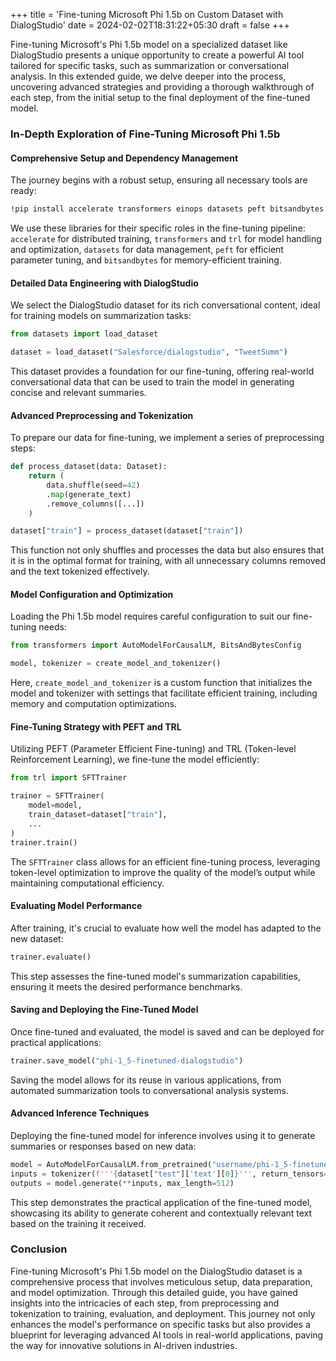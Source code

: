 +++
title = 'Fine-tuning Microsoft Phi 1.5b on Custom Dataset with DialogStudio'
date = 2024-02-02T18:31:22+05:30
draft = false
+++

Fine-tuning Microsoft's Phi 1.5b model on a specialized dataset like DialogStudio presents a unique opportunity to create a powerful AI tool tailored for specific tasks, such as summarization or conversational analysis. In this extended guide, we delve deeper into the process, uncovering advanced strategies and providing a thorough walkthrough of each step, from the initial setup to the final deployment of the fine-tuned model.

### In-Depth Exploration of Fine-Tuning Microsoft Phi 1.5b

#### Comprehensive Setup and Dependency Management

The journey begins with a robust setup, ensuring all necessary tools are ready:

```bash
!pip install accelerate transformers einops datasets peft bitsandbytes trl
```

We use these libraries for their specific roles in the fine-tuning pipeline: `accelerate` for distributed training, `transformers` and `trl` for model handling and optimization, `datasets` for data management, `peft` for efficient parameter tuning, and `bitsandbytes` for memory-efficient training.

#### Detailed Data Engineering with DialogStudio

We select the DialogStudio dataset for its rich conversational content, ideal for training models on summarization tasks:

```python
from datasets import load_dataset

dataset = load_dataset("Salesforce/dialogstudio", "TweetSumm")
```

This dataset provides a foundation for our fine-tuning, offering real-world conversational data that can be used to train the model in generating concise and relevant summaries.

#### Advanced Preprocessing and Tokenization

To prepare our data for fine-tuning, we implement a series of preprocessing steps:

```python
def process_dataset(data: Dataset):
    return (
        data.shuffle(seed=42)
        .map(generate_text)
        .remove_columns([...])
    )

dataset["train"] = process_dataset(dataset["train"])
```

This function not only shuffles and processes the data but also ensures that it is in the optimal format for training, with all unnecessary columns removed and the text tokenized effectively.

#### Model Configuration and Optimization

Loading the Phi 1.5b model requires careful configuration to suit our fine-tuning needs:

```python
from transformers import AutoModelForCausalLM, BitsAndBytesConfig

model, tokenizer = create_model_and_tokenizer()
```

Here, `create_model_and_tokenizer` is a custom function that initializes the model and tokenizer with settings that facilitate efficient training, including memory and computation optimizations.

#### Fine-Tuning Strategy with PEFT and TRL

Utilizing PEFT (Parameter Efficient Fine-tuning) and TRL (Token-level Reinforcement Learning), we fine-tune the model efficiently:

```python
from trl import SFTTrainer

trainer = SFTTrainer(
    model=model,
    train_dataset=dataset["train"],
    ...
)
trainer.train()
```

The `SFTTrainer` class allows for an efficient fine-tuning process, leveraging token-level optimization to improve the quality of the model’s output while maintaining computational efficiency.

#### Evaluating Model Performance

After training, it's crucial to evaluate how well the model has adapted to the new dataset:

```python
trainer.evaluate()
```

This step assesses the fine-tuned model's summarization capabilities, ensuring it meets the desired performance benchmarks.

#### Saving and Deploying the Fine-Tuned Model

Once fine-tuned and evaluated, the model is saved and can be deployed for practical applications:

```python
trainer.save_model("phi-1_5-finetuned-dialogstudio")
```

Saving the model allows for its reuse in various applications, from automated summarization tools to conversational analysis systems.

#### Advanced Inference Techniques

Deploying the fine-tuned model for inference involves using it to generate summaries or responses based on new data:

```python
model = AutoModelForCausalLM.from_pretrained("username/phi-1_5-finetuned-dialogstudio")
inputs = tokenizer(f'''{dataset["test"]['text'][0]}''', return_tensors="pt")
outputs = model.generate(**inputs, max_length=512)
```

This step demonstrates the practical application of the fine-tuned model, showcasing its ability to generate coherent and contextually relevant text based on the training it received.

### Conclusion

Fine-tuning Microsoft's Phi 1.5b model on the DialogStudio dataset is a comprehensive process that involves meticulous setup, data preparation, and model optimization. Through this detailed guide, you have gained insights into the intricacies of each step, from preprocessing and tokenization to training, evaluation, and deployment. This journey not only enhances the model's performance on specific tasks but also provides a blueprint for leveraging advanced AI tools in real-world applications, paving the way for innovative solutions in AI-driven industries.